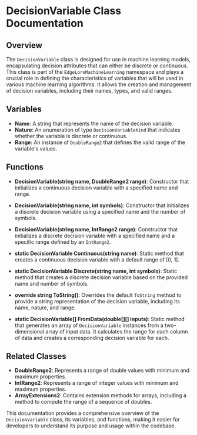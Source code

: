 # DecisionVariable Class Documentation

## Overview
The `DecisionVariable` class is designed for use in machine learning models, encapsulating decision attributes that can either be discrete or continuous. This class is part of the `EdgeLoreMachineLearning` namespace and plays a crucial role in defining the characteristics of variables that will be used in various machine learning algorithms. It allows the creation and management of decision variables, including their names, types, and valid ranges.

## Variables
- **Name**: A string that represents the name of the decision variable.
- **Nature**: An enumeration of type `DecisionVariableKind` that indicates whether the variable is discrete or continuous.
- **Range**: An instance of `DoubleRange2` that defines the valid range of the variable's values.

## Functions
- **DecisionVariable(string name, DoubleRange2 range)**: Constructor that initializes a continuous decision variable with a specified name and range.
  
- **DecisionVariable(string name, int symbols)**: Constructor that initializes a discrete decision variable using a specified name and the number of symbols.

- **DecisionVariable(string name, IntRange2 range)**: Constructor that initializes a discrete decision variable with a specified name and a specific range defined by an `IntRange2`.

- **static DecisionVariable Continuous(string name)**: Static method that creates a continuous decision variable with a default range of [0, 1].

- **static DecisionVariable Discrete(string name, int symbols)**: Static method that creates a discrete decision variable based on the provided name and number of symbols.

- **override string ToString()**: Overrides the default `ToString` method to provide a string representation of the decision variable, including its name, nature, and range.

- **static DecisionVariable[] FromData(double[][] inputs)**: Static method that generates an array of `DecisionVariable` instances from a two-dimensional array of input data. It calculates the range for each column of data and creates a corresponding decision variable for each.

## Related Classes
- **DoubleRange2**: Represents a range of double values with minimum and maximum properties.
- **IntRange2**: Represents a range of integer values with minimum and maximum properties.
- **ArrayExtensions2**: Contains extension methods for arrays, including a method to compute the range of a sequence of doubles.

This documentation provides a comprehensive overview of the `DecisionVariable` class, its variables, and functions, making it easier for developers to understand its purpose and usage within the codebase.